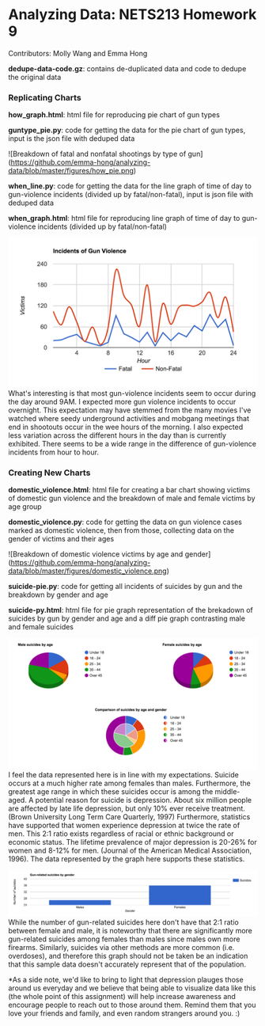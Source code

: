 # Analyzing Data: NETS213 Homework 9 
Contributors: Molly Wang and Emma Hong

<b>dedupe-data-code.gz</b>: contains de-duplicated data and code to dedupe the original data

### Replicating Charts 

<b>how_graph.html</b>: html file for reproducing pie chart of gun types

<b>guntype_pie.py</b>: code for getting the data for the pie chart of gun types, input is the json file with deduped data

![Breakdown of fatal and nonfatal shootings by type of gun] (https://github.com/emma-hong/analyzing-data/blob/master/figures/how_pie.png)

<b>when_line.py</b>: code for getting the data for the line graph of time of day to gun-violence incidents (divided up by fatal/non-fatal), input is json file with deduped data

<b>when_graph.html</b>: html file for reproducing line graph of time of day to gun-violence incidents (divided up by fatal/non-fatal)

![Breakdown of incidents of gun-violence by hour](https://github.com/emma-hong/analyzing-data/blob/master/figures/when_line.png)
What's interesting is that most gun-violence incidents seem to occur during the day around 9AM. I expected more gun violence incidents to occur overnight. This expectation may have stemmed from the many movies I've watched where seedy underground activities and mobgang meetings that end in shootouts occur in the wee hours of the morning. I also expected less variation across the different hours in the day than is currently exhibited. There seems to be a wide range in the difference of gun-violence incidents from hour to hour.

### Creating New Charts 

<b>domestic_violence.html</b>: html file for creating a bar chart showing victims of domestic gun violence and the breakdown of male and female victims by age group 

<b>domestic_violence.py</b>: code for getting the data on gun violence cases marked as domestic violence, then from those, collecting data on the gender of victims and their ages

![Breakdown of domestic violence victims by age and gender] (https://github.com/emma-hong/analyzing-data/blob/master/figures/domestic_violence.png)

<b>suicide-pie.py</b>: code for getting all incidents of suicides by gun and the breakdown by gender and age

<b>suicide-py.html</b>: html file for pie graph representation of the brekadown of suicides by gun by gender and age and a diff pie graph contrasting male and female suicides

![Breakdown of suicides by age and gender](https://github.com/emma-hong/analyzing-data/blob/master/figures/suicide-pi.png)
I feel the data represented here is in line with my expectations. Suicide occurs at a much higher rate among females than males. Furthermore, the greatest age range in which these suicides occur is among the middle-aged. A potential reason for suicide is depression. About six million people are affected by late life depression, but only 10% ever receive treatment. (Brown University Long Term Care Quarterly, 1997) Furthermore, statistics have supported that women experience depression at twice the rate of men. This 2:1 ratio exists regardless of racial or ethnic background or economic status. The lifetime prevalence of major depression is 20-26% for women and 8-12% for men. (Journal of the American Medical Association, 1996). The data represented by the graph here supports these statistics.

![Suicides by gender](https://github.com/emma-hong/analyzing-data/blob/master/suicide-bar.png)
While the number of gun-related suicides here don't have that 2:1 ratio between female and male, it is noteworthy that there are significantly more gun-related suicides among females than males since males own more firearms. Similarly, suicides via other methods are more common (i.e. overdoses), and therefore this graph should not be taken be an indication that this sample data doesn't accurately represent that of the population.

*As a side note, we'd like to bring to light that depression plauges those around us everyday and we believe that being able to visualize data like this (the whole point of this assignment) will help increase awareness and encourage people to reach out to those around them. Remind them that you love your friends and family, and even random strangers around you. :) 
